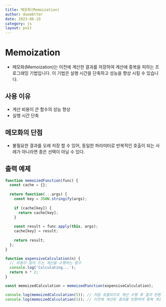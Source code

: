 ```yaml
---
title: 메모화(Memoization)
author: doombtter
date: 2023-06-10
category: js
layout: post
---
```


# Memoization
 
- 메모화(Memoization)는 이전에 계산한 결과를 저장하여 계산에 중복을 피하는 프로그래밍 기법입니다. 이 기법은 실행 시간을 단축하고 성능을 향상 시킬 수 있습니다.
## 사용 이유
- 계산 비용이 큰 함수의 성능 향상
- 실행 시간 단축

## 메모화의 단점

- 불필요한 결과를 오래 저장 할 수 있어, 동일한 파라미터로 반복적인 호출이 되는 사례가 아니라면 종은 선택이 아닐 수 있다.

## 출력 예제

```javascript 
function memoizedFunction(func) {
  const cache = {};
  
  return function(...args) {
    const key = JSON.stringify(args);
    
    if (cache[key]) {
      return cache[key];
    }
    
    const result = func.apply(this, args);
    cache[key] = result;
    
    return result;
  };
}

function expensiveCalculation(n) {
  // 비용이 많이 드는 계산을 수행하는 함수
  console.log('Calculating...');
  return n * 2;
}

const memoizedCalculation = memoizedFunction(expensiveCalculation);

console.log(memoizedCalculation(5)); // 처음 호출되므로 계산 수행 후 결과 반환
console.log(memoizedCalculation(5)); // 이전에 계산된 결과를 반환하여 중복 계산 피함

``` 
